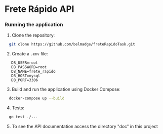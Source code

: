 # Frete Rápido API

### Running the application

1. Clone the repository:
```sh
  git clone https://github.com/belmadge/freteRapidoTask.git
```

2. Create a `.env` file:
```env
   DB_USER=root
   DB_PASSWORD=root
   DB_NAME=frete_rapido
   DB_HOST=mysql
   DB_PORT=3306
```

3. Build and run the application using Docker Compose:
```sh
  docker-compose up --build
```

4. Tests:
```sh
  go test ./...
```

5. To see the API documentation access the directory "doc" in this project

